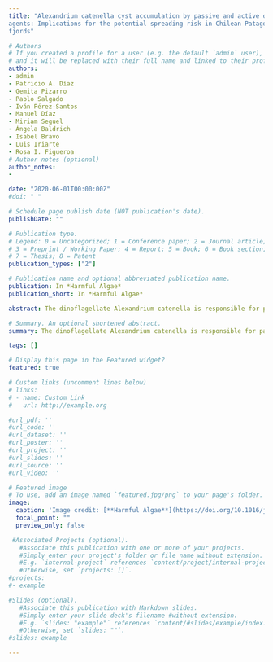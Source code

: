 ```yaml
---
title: "Alexandrium catenella cyst accumulation by passive and active dispersal
agents: Implications for the potential spreading risk in Chilean Patagonian
fjords"

# Authors
# If you created a profile for a user (e.g. the default `admin` user), write the username (folder name) here 
# and it will be replaced with their full name and linked to their profile.
authors:
- admin
- Patricio A. Díaz
- Gemita Pizarro
- Pablo Salgado
- Iván Pérez-Santos
- Manuel Díaz
- Miriam Seguel
- Ángela Baldrich
- Isabel Bravo
- Luis Iriarte
- Rosa I. Figueroa
# Author notes (optional)
author_notes:
- 

date: "2020-06-01T00:00:00Z"
#doi: " "

# Schedule page publish date (NOT publication's date).
publishDate: ""

# Publication type.
# Legend: 0 = Uncategorized; 1 = Conference paper; 2 = Journal article;
# 3 = Preprint / Working Paper; 4 = Report; 5 = Book; 6 = Book section;
# 7 = Thesis; 8 = Patent
publication_types: ["2"]

# Publication name and optional abbreviated publication name.
publication: In *Harmful Algae*
publication_short: In *Harmful Algae*

abstract: The dinoflagellate Alexandrium catenella is responsible for paralytic shellfish poisoning and negative socioeconomic impacts on the fishing industry and aquaculture. In Chilean Patagonia, the reasons underlying the significant increase in the geographical extension (from south to north) of A. catenella blooms during the last five decades are not well understood. To assess the potential spreading risk of A. catenella during an intense austral summer bloom, we conducted an in situ experiment in a "hotspot" of this dinoflagellate in southern Chile. The objective was to assess the accumulation of A. catenella resting cysts in passive (fishing nets) and active (mussels) dispersal agents during the phase of bloom decline. Large numbers of resting cysts were detected in fishing nets (maximum of 5334 cysts net−1 per month) at 5 m depth and in mussels (maximum of 16 cysts g−1 of digestive gland) near Vergara Island. The potential of these vectors to serve as inoculum sources and the implications of our findings for A. catenella population dynamics are discussed

# Summary. An optional shortened abstract.
summary: The dinoflagellate Alexandrium catenella is responsible for paralytic shellfish poisoning and negative socioeconomic impacts on the fishing industry and aquaculture. In Chilean Patagonia, the reasons underlying the significant increase in the geographical extension (from south to north) of A. catenella blooms during the last five decades are not well understood...

tags: []

# Display this page in the Featured widget?
featured: true

# Custom links (uncomment lines below)
# links:
# - name: Custom Link
#   url: http://example.org

#url_pdf: ''
#url_code: ''
#url_dataset: ''
#url_poster: ''
#url_project: ''
#url_slides: ''
#url_source: ''
#url_video: ''

# Featured image
# To use, add an image named `featured.jpg/png` to your page's folder. 
image:
  caption: 'Image credit: [**Harmful Algae**](https://doi.org/10.1016/j.hal.2020.101832)'
  focal_point: ""
  preview_only: false

 #Associated Projects (optional).
   #Associate this publication with one or more of your projects.
   #Simply enter your project's folder or file name without extension.
   #E.g. `internal-project` references `content/project/internal-project/index.md`.
   #Otherwise, set `projects: []`.
#projects:
#- example

#Slides (optional).
   #Associate this publication with Markdown slides.
   #Simply enter your slide deck's filename #without extension.
   #E.g. `slides: "example"` references `content/#slides/example/index.md`.
   #Otherwise, set `slides: ""`.
#slides: example

---
```


